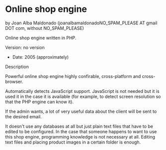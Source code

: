 Online shop engine 
=================== 
by Joan Alba Maldonado (joanalbamaldonadoNO_SPAM_PLEASE AT gmail DOT com, without NO_SPAM_PLEASE)

Online shop engine written in PHP.

Version: no version 
- Date: 2005 (approximately)


Description

Powerful online shop engine highly confirable, cross-platform and cross-browser.

Automatically detects JavaScript support. JavaScript is not needed but it is used it in the case it is available (for example, to detect screen resolution so that the PHP engine can know it).

If the admin wants, a lot of very useful data about the client will be sent to the desired email.

It doesn't use any databases at all but just plain text files that have to be edited to be configured. In the case that someone happens to want to use this shop engine, programming knowledge is not necessary at all. Editing text files and placing product images in a certain folder is enough.